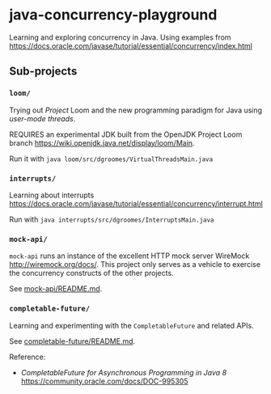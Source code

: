 # java-concurrency-playground

Learning and exploring concurrency in Java. Using examples from <https://docs.oracle.com/javase/tutorial/essential/concurrency/index.html>

## Sub-projects

### `loom/`

Trying out _Project_ Loom and the new programming paradigm for Java using *user-mode threads*.

REQUIRES an experimental JDK built from the OpenJDK Project Loom branch <https://wiki.openjdk.java.net/display/loom/Main>.

Run it with `java loom/src/dgroomes/VirtualThreadsMain.java`

### `interrupts/`

Learning about interrupts <https://docs.oracle.com/javase/tutorial/essential/concurrency/interrupt.html>

Run with `java interrupts/src/dgroomes/InterruptsMain.java`

###  `mock-api/`

`mock-api` runs an instance of the excellent HTTP mock server WireMock <http://wiremock.org/docs/>. This project only 
serves as a vehicle to exercise the concurrency constructs of the other projects.

See [mock-api/README.md](mock-api/README.md).   

### `completable-future/`

Learning and experimenting with the `CompletableFuture` and related APIs.

See [completable-future/README.md](completable-future/README.md).

Reference: 

* _CompletableFuture for Asynchronous Programming in Java 8_ <https://community.oracle.com/docs/DOC-995305>